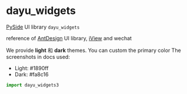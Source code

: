 # dayu_widgets

[PySide](https://wiki.qt.io/PySide) UI library `dayu_widgets`

reference of [AntDesign](https://ant.design/) UI library, [iView](https://www.iviewui.com/) and wechat


We provide **light** 和 **dark** themes. You can custom the primary color
The screenshots in docs used:

* Light: #1890ff
* Dark: #fa8c16

```python
import dayu_widgets3
```
